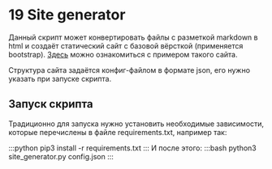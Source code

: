 # 19 Site generator

Данный скрипт может конвертировать файлы с разметкой markdown в html и создаёт статический сайт с базовой вёрсткой (применяется bootstrap). [Здесь](https://conformist-mw.github.io/19_site_generator/site/index.html) можно ознакомиться с примером такого сайта. 

Структура сайта задаётся конфиг-файлом в формате json, его нужно указать при запуске скрипта. 

## Запуск скрипта

Традиционно для запуска нужно установить необходимые зависимости, которые перечислены в файле requirements.txt, например так:

:::python
pip3 install -r requirements.txt
:::
И после этого:
:::bash
python3 site_generator.py config.json
:::
